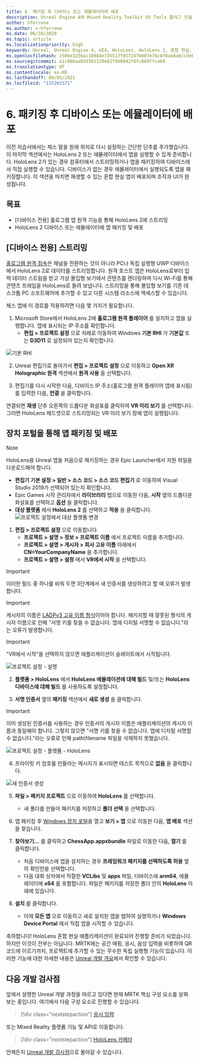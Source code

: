 ```yaml
---
title: 6. 패키징 후 디바이스 또는 에뮬레이터에 배포
description: Unreal Engine 4와 Mixed Reality Toolkit UX Tools 플러그 인을 사용하여 체스 앱을 만드는 자습서 시리즈 6/6부
author: hferrone
ms.author: v-hferrone
ms.date: 06/10/2020
ms.topic: article
ms.localizationpriority: high
keywords: Unreal, Unreal Engine 4, UE4, HoloLens, HoloLens 2, 혼합 현실, 자습서, 시작, mrtk, uxt, UX Tools, 설명서, 혼합 현실 헤드셋, windows mixed reality 헤드셋, 가상 현실 헤드셋
ms.openlocfilehash: c50be323bac18984e735517f85724fb087e76cbf0ae8a6ccde6b44c460ef0b8e
ms.sourcegitcommit: a1c086aa83d381129e62f9d8942f0fc889ffcab0
ms.translationtype: HT
ms.contentlocale: ko-KR
ms.lasthandoff: 08/05/2021
ms.locfileid: "115203371"
---
```

# <a name="6-packaging--deploying-to-device-or-emulator"></a>6. 패키징 후 디바이스 또는 에뮬레이터에 배포

이전 자습서에서는 체스 말을 원래 위치로 다시 설정하는 간단한 단추를 추가했습니다. 이 마지막 섹션에서는 HoloLens 2 또는 에뮬레이터에서 앱을 실행할 수 있게 준비합니다. HoloLens 2가 있는 경우 컴퓨터에서 스트리밍하거나 앱을 패키징하여 디바이스에서 직접 실행할 수 있습니다. 디바이스가 없는 경우 에뮬레이터에서 실행되도록 앱을 패키징합니다. 이 섹션을 마치면 재생할 수 있는 혼합 현실 앱이 배포되며 조작과 UI가 완성됩니다.

## <a name="objectives"></a>목표

* [디바이스 전용] 홀로그램 앱 원격 기능을 통해 HoloLens 2에 스트리밍
* HoloLens 2 디바이스 또는 에뮬레이터에 앱 패키징 및 배포

## <a name="device-only-streaming"></a>[디바이스 전용] 스트리밍

[홀로그램 원격 접속](/windows/mixed-reality/add-holographic-remoting)은 채널을 전환하는 것이 아니라 PC나 독립 실행형 UWP 디바이스에서 HoloLens 2로 데이터를 스트리밍합니다. 원격 호스트 앱은 HoloLens로부터 입력 데이터 스트림을 받고 가상 몰입형 보기에서 콘텐츠를 렌더링하며 다시 Wi-Fi를 통해 콘텐츠 프레임을 HoloLens로 돌려 보냅니다. 스트리밍을 통해 몰입형 보기를 기존 데스크톱 PC 소프트웨어에 추가할 수 있고 다른 시스템 리소스에 액세스할 수 있습니다.

체스 앱에 이 경로를 적용하려면 다음 몇 가지가 필요합니다.

1.  Microsoft Store에서 HoloLens 2에 **홀로그램 원격 플레이어** 를 설치하고 앱을 실행합니다. 앱에 표시되는 IP 주소를 확인합니다.
    * **편집 > 프로젝트 설정** 으로 차례로 이동하여 Windows **기본 RHI** 가 **기본값** 또는 **D3D11** 로 설정되어 있는지 확인합니다.

![기본 RHI](../images/unreal/performance-recommendations-img-09.png)

2.  Unreal 편집기로 돌아가서 **편집 > 프로젝트 설정** 으로 이동하고 **Open XR Holographic 원격** 섹션에서 **원격 사용** 을 선택합니다.

3.  편집기를 다시 시작한 다음, 디바이스 IP 주소(홀로그램 원격 플레이어 앱에 표시됨)를 입력한 다음, **연결** 을 클릭합니다.

연결되면 **재생** 단추 오른쪽의 드롭다운 화살표를 클릭하여 **VR 미리 보기** 를 선택합니다. 그러면 HoloLens 헤드셋으로 스트리밍되는 VR 미리 보기 창에 앱이 실행됩니다.

## <a name="packaging-and-deploying-the-app-via-device-portal"></a>장치 포털을 통해 앱 패키징 및 배포

>[!NOTE]
>HoloLens용 Unreal 앱을 처음으로 패키징하는 경우 Epic Launcher에서 지원 파일을 다운로드해야 합니다.
>- **편집기 기본 설정 > 일반 > 소스 코드 > 소스 코드 편집기** 로 이동하여 Visual Studio 2019가 선택되어 있는지 확인합니다.
>- Epic Games 시작 관리자에서 **라이브러리** 탭으로 이동한 다음, **시작** 옆의 드롭다운 화살표를 선택하고 **옵션** 을 클릭합니다.
>- **대상 플랫폼** 에서 **HoloLens 2** 를 선택하고 **적용** 을 클릭합니다.
>![프로젝트 설정에서 대상 플랫폼 변경](images/unreal-uxt/6-installationoptions.PNG)

1.  **편집 > 프로젝트 설정** 으로 이동합니다.
    * **프로젝트 > 설명 > 정보 > 프로젝트 이름** 에서 프로젝트 이름을 추가합니다.
    * **프로젝트 > 설명 > 게시자 > 회사 고유 이름** 아래에서 **CN=YourCompanyName** 을 추가합니다.
    * **프로젝트 > 설명 > 설정** 에서 **VR에서 시작** 을 선택합니다.

> [!IMPORTANT]
> 이러한 필드 중 하나를 비워 두면 3단계에서 새 인증서를 생성하려고 할 때 오류가 발생합니다.

> [!IMPORTANT]
> 게시자의 이름은 [LADPv3 고유 이름 형식](https://www.ietf.org/rfc/rfc2253.txt)이어야 합니다. 패키지할 때 잘못된 형식의 게시자 이름으로 인해 "서명 키를 찾을 수 없습니다. 앱에 디지털 서명할 수 없습니다."라는 오류가 발생합니다.

> [!IMPORTANT]
> "VR에서 시작"을 선택하지 않으면 애플리케이션이 슬레이트에서 시작됩니다.

![프로젝트 설정 - 설명](images/unreal-uxt/6-cn-new.PNG)

2.  **플랫폼 > HoloLens** 에서 **HoloLens 에뮬레이션에 대해 빌드** 및/또는 **HoloLens 디바이스에 대해 빌드** 를 사용하도록 설정합니다.

3.  **서명 인증서** 옆의 **패키징** 섹션에서 **새로 생성** 을 클릭합니다.

> [!IMPORTANT]
> 이미 생성된 인증서를 사용하는 경우 인증서의 게시자 이름은 애플리케이션의 게시자 이름과 동일해야 합니다. 그렇지 않으면 "서명 키를 찾을 수 없습니다. 앱에 디지털 서명할 수 없습니다."라는 오류로 인해 path\filename 파일을 삭제하지 못했습니다.

![프로젝트 설정 - 플랫폼 - HoloLens](images/unreal-uxt/6-packaging.PNG)

4. 프라이빗 키 암호를 만들라는 메시지가 표시되면 테스트 목적으로 **없음** 을 클릭합니다.

![새 인증서 생성](images/unreal-uxt/6-private-key-testing.png)

5. **파일 > 패키지 프로젝트** 으로 이동하여 **HoloLens** 를 선택합니다.
    * 새 폴더를 만들어 패키지를 저장하고 **폴더 선택** 을 선택합니다.

6.  앱 패키징 후 [Windows 장치 포털](/windows/mixed-reality/using-the-windows-device-portal)을 열고 **보기 > 앱** 으로 이동한 다음, **앱 배포** 섹션을 찾습니다.

7.  **찾아보기...** 를 클릭하고 **ChessApp.appxbundle** 파일로 이동한 다음, **열기** 를 클릭합니다.

    * 처음 디바이스에 앱을 설치하는 경우 **프레임워크 패키지를 선택하도록 허용** 옆의 확인란을 선택합니다.
    * 다음 대화 상자에서 적절한 **VCLibs** 및 **appx** 파일, 디바이스에 **arm64**, 에뮬레이터에 **x64** 를 포함합니다. 파일은 패키지를 저장한 폴더 안의 **HoloLens** 아래에 있습니다.

8.  **설치** 를 클릭합니다.
    * 이제 **모든 앱** 으로 이동하고 새로 설치된 앱을 탭하여 실행하거나 **Windows Device Portal** 에서 직접 앱을 시작할 수 있습니다. 

축하합니다! HoloLens 혼합 현실 애플리케이션이 완료되어 진행할 준비가 되었습니다. 하지만 이것이 전부는 아닙니다. MRTK에는 공간 매핑, 응시, 음성 입력을 비롯하여 QR 코드에 이르기까지, 프로젝트에 추가할 수 있는 무수한 독립 실행형 기능이 있습니다. 이러한 기능에 대한 자세한 내용은 [Unreal 개발 개요](/windows/mixed-reality/unreal-development-overview)에서 확인할 수 있습니다.

## <a name="next-development-checkpoint"></a>다음 개발 검사점

앞에서 설명한 Unreal 개발 과정을 따르고 있다면 현재 MRTK 핵심 구성 요소를 살펴보는 중입니다. 여기에서 다음 구성 요소로 진행할 수 있습니다.

> [!div class="nextstepaction"]
> [응시 입력](../unreal-gaze-input.md)

또는 Mixed Reality 플랫폼 기능 및 API로 이동합니다.

> [!div class="nextstepaction"]
> [HoloLens 카메라](../unreal-hololens-camera.md)

언제든지 [Unreal 개발 검사점](../unreal-development-overview.md#2-core-building-blocks)으로 돌아갈 수 있습니다.